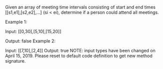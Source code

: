 Given an array of meeting time intervals consisting of start and end times [[s1,e1],[s2,e2],...] (si < ei), determine if a person could attend all meetings.

Example 1:

Input:
[[0,30],[5,10],[15,20]]

Output: false
Example 2:

Input: [[7,10],[2,4]]
Output: true
NOTE: input types have been changed on April 15, 2019. Please reset to default code definition to get new method signature.
